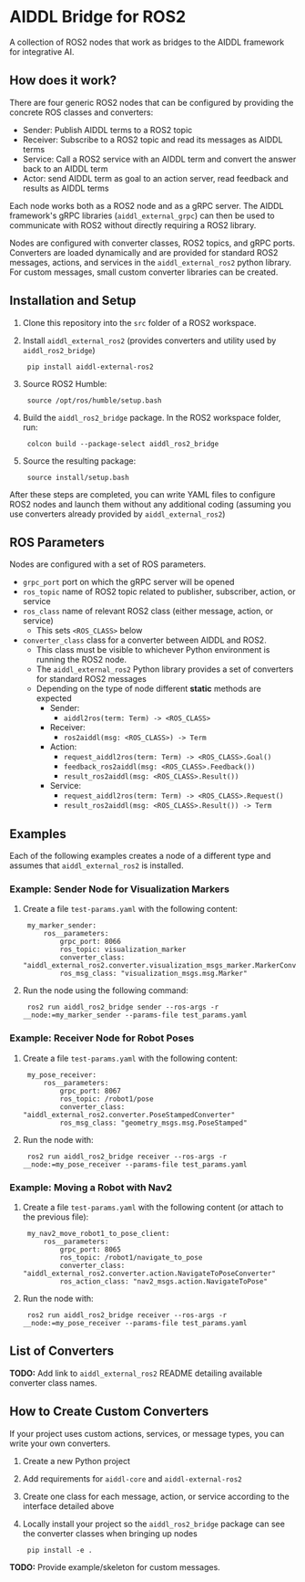 # AIDDL Bridge for ROS2

A collection of ROS2 nodes that work as bridges to the AIDDL framework for
integrative AI.

## How does it work?

There are four generic ROS2 nodes that can be configured by providing the concrete ROS classes and converters:

- Sender: Publish AIDDL terms to a ROS2 topic
- Receiver: Subscribe to a ROS2 topic and read its messages as AIDDL terms
- Service: Call a ROS2 service with an AIDDL term and convert the answer back to
  an AIDDL term
- Actor: send AIDDL term as goal to an action server, read feedback and results
  as AIDDL terms

Each node works both as a ROS2 node and as a gRPC server. The AIDDL framework's
gRPC libraries (`aiddl_external_grpc`) can then be used to communicate with ROS2
without directly requiring a ROS2 library. 

Nodes are configured with converter classes, ROS2 topics, and gRPC
ports. Converters are loaded dynamically and are provided for standard ROS2
messages, actions, and services in the `aiddl_external_ros2` python library. For
custom messages, small custom converter libraries can be created.

## Installation and Setup

1. Clone this repository into the `src` folder of a ROS2 workspace.
2. Install `aiddl_external_ros2` (provides converters and utility used by `aiddl_ros2_bridge`)

        pip install aiddl-external-ros2

3. Source ROS2 Humble:

        source /opt/ros/humble/setup.bash
        
4. Build the `aiddl_ros2_bridge` package. In the ROS2 workspace folder, run:

        colcon build --package-select aiddl_ros2_bridge
        
5. Source the resulting package: 
        
        source install/setup.bash 

After these steps are completed, you can write YAML files to configure ROS2 nodes and launch them without 
any additional coding (assuming you use converters already provided by `aiddl_external_ros2`) 

## ROS Parameters

Nodes are configured with a set of ROS parameters. 

- `grpc_port` port on which the gRPC server will be opened
- `ros_topic` name of ROS2 topic related to publisher, subscriber, action, or service
- `ros_class` name of relevant ROS2 class (either message, action, or service)
  - This sets `<ROS_CLASS>` below
- `converter_class` class for a converter between AIDDL and ROS2. 
  - This class must be visible to whichever Python environment is running the ROS2 node.
  - The `aiddl_external_ros2` Python library provides a set of converters for standard ROS2 messages
  - Depending on the type of node different **static** methods are expected 
    - Sender: 
      - `aiddl2ros(term: Term) -> <ROS_CLASS>`
    - Receiver: 
      - `ros2aiddl(msg: <ROS_CLASS>) -> Term`
    - Action: 
      - `request_aiddl2ros(term: Term) -> <ROS_CLASS>.Goal()`
      - `feedback_ros2aiddl(msg: <ROS_CLASS>.Feedback())`
      - `result_ros2aiddl(msg: <ROS_CLASS>.Result())` 
    - Service: 
      - `request_aiddl2ros(term: Term) -> <ROS_CLASS>.Request()`
      - `result_ros2aiddl(msg: <ROS_CLASS>.Result()) -> Term`

## Examples

Each of the following examples creates a node of a different type and assumes that `aiddl_external_ros2` is installed. 

### Example: Sender Node for Visualization Markers
     
1. Create a file `test-params.yaml` with the following content:

        my_marker_sender:
            ros__parameters:
                grpc_port: 8066
                ros_topic: visualization_marker
                converter_class: "aiddl_external_ros2.converter.visualization_msgs_marker.MarkerConverter"
                ros_msg_class: "visualization_msgs.msg.Marker"

2. Run the node using the following command:

        ros2 run aiddl_ros2_bridge sender --ros-args -r __node:=my_marker_sender --params-file test_params.yaml

### Example: Receiver Node for Robot Poses

1. Create a file `test-params.yaml` with the following content:

        my_pose_receiver:
            ros__parameters:
                grpc_port: 8067
                ros_topic: /robot1/pose
                converter_class: "aiddl_external_ros2.converter.PoseStampedConverter"
                ros_msg_class: "geometry_msgs.msg.PoseStamped"

2. Run the node with: 

        ros2 run aiddl_ros2_bridge receiver --ros-args -r __node:=my_pose_receiver --params-file test_params.yaml

### Example: Moving a Robot with Nav2

1. Create a file `test-params.yaml` with the following content (or attach to the previous file):

        my_nav2_move_robot1_to_pose_client:
            ros__parameters:
                grpc_port: 8065
                ros_topic: /robot1/navigate_to_pose
                converter_class: "aiddl_external_ros2.converter.action.NavigateToPoseConverter"
                ros_action_class: "nav2_msgs.action.NavigateToPose"

2. Run the node with:

        ros2 run aiddl_ros2_bridge receiver --ros-args -r __node:=my_pose_receiver --params-file test_params.yaml

## List of Converters

**TODO:** Add link to `aiddl_external_ros2` README detailing available converter class names.

## How to Create Custom Converters

If your project uses custom actions, services, or message types, you can write your own converters.

1. Create a new Python project
2. Add requirements for `aiddl-core` and `aiddl-external-ros2`
3. Create one class for each message, action, or service according to the interface detailed above
4. Locally install your project so the `aiddl_ros2_bridge` package can see the converter classes when bringing up nodes

        pip install -e .

**TODO:** Provide example/skeleton for custom messages.